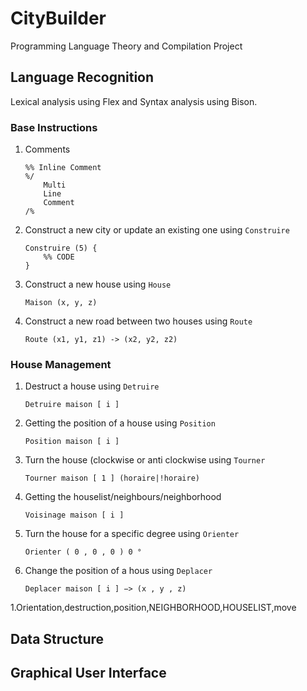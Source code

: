 # CityBuilder
Programming Language Theory and Compilation Project

## Language Recognition
Lexical analysis using Flex and Syntax analysis using Bison.
### Base Instructions
1. Comments
    ```
    %% Inline Comment
    %/
        Multi
        Line
        Comment
    /%
    ```
2. Construct a new city or update an existing one using `Construire`
    ```
    Construire (5) {
        %% CODE
    }
    ```
3. Construct a new house using `House`
    ```
    Maison (x, y, z)
    ```
4. Construct a new road between two houses using `Route`
    ```
    Route (x1, y1, z1) -> (x2, y2, z2)
    ```
### House Management
1. Destruct a house using `Detruire`
    ```
    Detruire maison [ i ]
    ```
2. Getting the position of a house using `Position`
    ```
    Position maison [ i ]
    ```
3. Turn the house (clockwise or anti clockwise using `Tourner`
    ```
    Tourner maison [ 1 ] (horaire|!horaire)
    ```
4. Getting the houselist/neighbours/neighborhood
    ```
    Voisinage maison [ i ]
    ```
5. Turn the house for a specific degree using `Orienter`
    ```
    Orienter ( 0 , 0 , 0 ) 0 °
    ```
6. Change the position of a hous using `Deplacer`
    ```
    Deplacer maison [ i ] −> (x , y , z)
    ```
1.Orientation,destruction,position,NEIGHBORHOOD,HOUSELIST,move
## Data Structure

## Graphical User Interface
